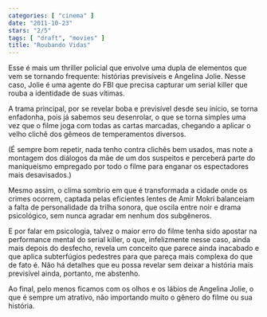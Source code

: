 ```yaml
---
categories: [ "cinema" ]
date: "2011-10-23"
stars: "2/5"
tags: [ "draft", "movies" ]
title: "Roubando Vidas"
---
```

Esse é mais um thriller policial que envolve uma dupla de elementos que
vem se tornando frequente: histórias previsíveis e Angelina Jolie. Nesse
caso, Jolie é uma agente do FBI que precisa capturar um serial killer
que rouba a identidade de suas vítimas.

A trama principal, por se revelar boba e previsível desde seu início,
se torna enfadonha, pois já sabemos seu desenrolar, o que se torna
simples uma vez que o filme joga com todas as cartas marcadas, chegando
a aplicar o velho clichê dos gêmeos de temperamentos diversos.

(É sempre bom repetir, nada tenho contra clichês bem usados, mas note
a montagem dos diálogos da mãe de um dos suspeitos e perceberá parte
do maniqueísmo empregado por todo o filme para enganar os espectadores
mais desavisados.)

Mesmo assim, o clima sombrio em que é transformada a cidade onde os
crimes ocorrem, captada pelas eficientes lentes de Amir Mokri balanceiam
a falta de personalidade da trilha sonora, que oscila entre noir e drama
psicológico, sem nunca agradar em nenhum dos subgêneros.

E por falar em psicologia, talvez o maior erro do filme tenha sido apostar
na performance mental do serial killer, o que, infelizmente nesse caso,
ainda mais depois do desfecho, revela um conceito que parece ainda
inacabado e que aplica subterfúgios pedestres para que pareça mais
complexa do que de fato é. Não há detalhes que eu possa revelar sem
deixar a história mais previsível ainda, portanto, me abstenho.

Ao final, pelo menos ficamos com os olhos e os lábios de Angelina Jolie,
o que é sempre um atrativo, não importando muito o gênero do filme
ou sua história.

